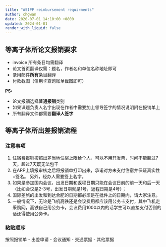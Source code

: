 ```yaml
---
title: "ASIPP reimbursement requirments"
author: chgwan
date: 2020-07-01 14:10:00 +0800
updated: 2024-01-01 
render_with_liquid: false
---
```

## 等离子体所论文报销要求
- invoice 所有条目均需翻译
- 论文首页翻译仅需：题名，作者名和单位名称地址即可
- 录用邮件**所有**条目翻译
- 付款截图（信用卡查询账单截图即可）

**PS:** 
- 论文报销选择**普通报销**类别
- 如果课题负责人名字出现在作者中需要加上领导签字的情况说明附在报销单上
- 所有翻译文件都需要**翻译人签字**

## 等离子体所出差报销流程
### 注意事项
1. 住宿费报销按照出差当地住宿上限给个人，可以不用开发票，时间不能超过7天。超过7天既无法包干
2. 在ARP上填报审核之后将报销单打印出来，承诺对方未支付住宿并保证真实性+签名。 另外，经办人需要签上名字。
3. 如果是参加国内会议，出发日期和返程日期只能在会议日前的前一天和后一天（比如会议是2-3号，出发日期就是1号，返程日期是4号）；
4. 国际差旅的出发和到达合肥的日期都必须是在批件上的日期内，请大家注意。
5. 一般情况下，无论是飞机高铁还是会议费用都应该用公务卡支付，其中飞机走采购网，高铁自己用公务卡，会议费用1000以内的话学生可以直接支付否则的话还得使用公务卡。

### 粘贴顺序
按照报销单 - 出差申请 - 会议通知 - 交通票据 - 其他票据